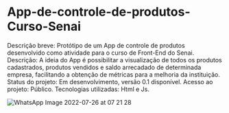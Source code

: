 # App-de-controle-de-produtos-Curso-Senai
Descrição breve: Protótipo de um App de controle de produtos desenvolvido como atividade para o curso de Front-End do Senai.
Descrição: A ideia do App é possibilitar a visualização de todos os produtos cadastrados, produtos vendidos e saldo arrecadado de determinada empresa, facilitando a obtenção de métricas para a melhoria da instituição.
Status do projeto: Em desenvolvimento, versão 0.1 disponível.
Acesso ao projeto: Público.
Tecnologias utilizadas: Html e Js.

![WhatsApp Image 2022-07-26 at 07 21 28](https://user-images.githubusercontent.com/94902906/180983881-83f14e78-acb3-4ba3-9d58-52dd46a79451.jpeg)
